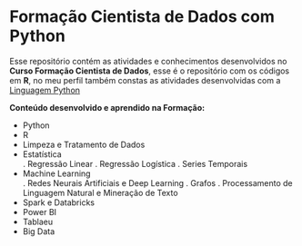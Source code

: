 <h1>Formação Cientista de Dados com Python</h1>

<p>
  Esse repositório contém as atividades e conhecimentos desenvolvidos no <strong>Curso Formação Cientista de Dados</strong>, esse é o repositório com os códigos em <strong>R</strong>, no meu perfil também constas as atividades desenvolvidas com a <a href="https://github.com/WilliamAndreoli/Formacao_Cientista_De_Dados">Linguagem Python</a>
</p>
<p>
  <strong>Conteúdo desenvolvido e aprendido na Formação:</strong> 
  <ul>
    <li>Python</li>
    <li>R</li>
    <li>Limpeza e Tratamento de Dados</li>
    <li>Estatística</li>
    . Regressão Linear
    . Regressão Logística
    . Series Temporais
    <li>Machine Learning</li>
    . Redes Neurais Artificiais e Deep Learning
    . Grafos
    . Processamento de Linguagem Natural e Mineração de Texto
    <li>Spark e Databricks</li>
    <li>Power BI</li>
    <li>Tablaeu</li>
    <li>Big Data</li>
  </ul>
</p>
